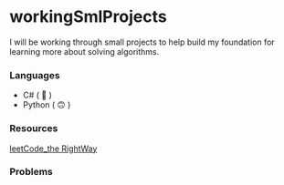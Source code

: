 # workingSmlProjects

I will be working through small projects to help build my 
foundation for learning more about solving algorithms.

### Languages
- C# ( 🥰 )
- Python ( 🙃 )

### Resources
[leetCode_the RightWay](https://www.linkedin.com/pulse/how-practice-leetcode-problems-right-way-anthony-d-mays/?trackingId=SiVmnY7BTJWj4Pd5G170Pw%3D%3D)

### Problems


